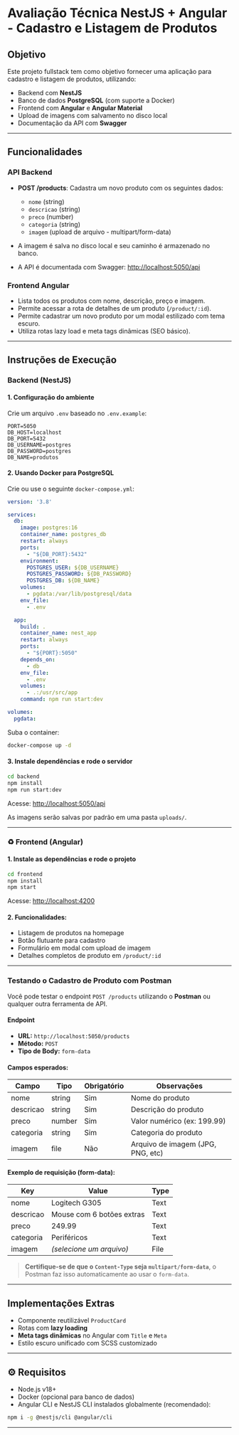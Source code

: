 # Avaliação Técnica NestJS + Angular - Cadastro e Listagem de Produtos

## Objetivo

Este projeto fullstack tem como objetivo fornecer uma aplicação para cadastro e listagem de produtos, utilizando:

* Backend com **NestJS**
* Banco de dados **PostgreSQL** (com suporte a Docker)
* Frontend com **Angular** e **Angular Material**
* Upload de imagens com salvamento no disco local
* Documentação da API com **Swagger**

---

## Funcionalidades

### API Backend

* **POST /products**: Cadastra um novo produto com os seguintes dados:

  * `nome` (string)
  * `descricao` (string)
  * `preco` (number)
  * `categoria` (string)
  * `imagem` (upload de arquivo - multipart/form-data)

* A imagem é salva no disco local e seu caminho é armazenado no banco.

* A API é documentada com Swagger: [http://localhost:5050/api](http://localhost:5050/api)

### Frontend Angular

* Lista todos os produtos com nome, descrição, preço e imagem.
* Permite acessar a rota de detalhes de um produto (`/product/:id`).
* Permite cadastrar um novo produto por um modal estilizado com tema escuro.
* Utiliza rotas lazy load e meta tags dinâmicas (SEO básico).

---

## Instruções de Execução

### Backend (NestJS)

#### 1. Configuração do ambiente

Crie um arquivo `.env` baseado no `.env.example`:

```env
PORT=5050
DB_HOST=localhost
DB_PORT=5432
DB_USERNAME=postgres
DB_PASSWORD=postgres
DB_NAME=produtos
```

#### 2. Usando Docker para PostgreSQL

Crie ou use o seguinte `docker-compose.yml`:

```yaml
version: '3.8'

services:
  db:
    image: postgres:16
    container_name: postgres_db
    restart: always
    ports:
      - "${DB_PORT}:5432"
    environment:
      POSTGRES_USER: ${DB_USERNAME}
      POSTGRES_PASSWORD: ${DB_PASSWORD}
      POSTGRES_DB: ${DB_NAME}
    volumes:
      - pgdata:/var/lib/postgresql/data
    env_file:
      - .env

  app:
    build: .
    container_name: nest_app
    restart: always
    ports:
      - "${PORT}:5050"
    depends_on:
      - db
    env_file:
      - .env
    volumes:
      - .:/usr/src/app
    command: npm run start:dev

volumes:
  pgdata:
```

Suba o container:

```bash
docker-compose up -d
```

#### 3. Instale dependências e rode o servidor

```bash
cd backend
npm install
npm run start:dev
```

Acesse: [http://localhost:5050/api](http://localhost:5050/api)

As imagens serão salvas por padrão em uma pasta `uploads/`.

---

### ♻ Frontend (Angular)

#### 1. Instale as dependências e rode o projeto

```bash
cd frontend
npm install
npm start
```

Acesse: [http://localhost:4200](http://localhost:4200)

#### 2. Funcionalidades:

* Listagem de produtos na homepage
* Botão flutuante para cadastro
* Formulário em modal com upload de imagem
* Detalhes completos de produto em `/product/:id`

---

### Testando o Cadastro de Produto com Postman

Você pode testar o endpoint `POST /products` utilizando o **Postman** ou qualquer outra ferramenta de API.

#### Endpoint

* **URL:** `http://localhost:5050/products`
* **Método:** `POST`
* **Tipo de Body:** `form-data`

#### Campos esperados:

| Campo     | Tipo   | Obrigatório | Observações                       |
| --------- | ------ | ----------- | --------------------------------- |
| nome      | string | Sim           | Nome do produto                   |
| descricao | string | Sim           | Descrição do produto              |
| preco     | number | Sim           | Valor numérico (ex: 199.99)       |
| categoria | string | Sim           | Categoria do produto              |
| imagem    | file   | Não           | Arquivo de imagem (JPG, PNG, etc) |

#### Exemplo de requisição (form-data):

| Key       | Value                     | Type |
| --------- | ------------------------- | ---- |
| nome      | Logitech G305             | Text |
| descricao | Mouse com 6 botões extras | Text |
| preco     | 249.99                    | Text |
| categoria | Periféricos               | Text |
| imagem    | *(selecione um arquivo)*  | File |

> **Certifique-se de que o `Content-Type` seja `multipart/form-data`**, o Postman faz isso automaticamente ao usar o `form-data`.

---

## Implementações Extras

* Componente reutilizável `ProductCard`
* Rotas com **lazy loading**
* **Meta tags dinâmicas** no Angular com `Title` e `Meta`
* Estilo escuro unificado com SCSS customizado


---

## ⚙ Requisitos

* Node.js v18+
* Docker (opcional para banco de dados)
* Angular CLI e NestJS CLI instalados globalmente (recomendado):

```bash
npm i -g @nestjs/cli @angular/cli
```

---
